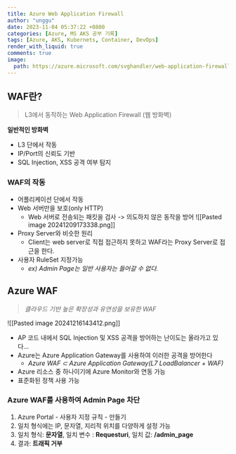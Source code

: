 ```yaml
---
title: Azure Web Application Firewall
author: "unggu"
date: 2023-11-04 05:37:22 +0800
categories: [Azure, MS AKS 공부 기록]
tags: [Azure, AKS, Kubernets, Container, DevOps]
render_with_liquid: true
comments: true
image:
  path: https://azure.microsoft.com/svghandler/web-application-firewall/?width=600&height=315
---
```


## WAF란?
> L3에서 동작하는 Web Application Firewall (웹 방화벽)

**일반적인 방화벽**
- L3 단에서 작동
- IP/Port의 신뢰도 기반
- SQL Injection, XSS 공격 여부 탐지


### WAF의 작동
- 어플리케이션 단에서 작동 
- Web 서버만을 보호(only HTTP)
	- Web 서버로 전송되는 패킷을 검사 -> 의도하지 않은 동작을 방어
![[Pasted image 20241209173338.png]]
- Proxy Server와 비슷한 원리
	- Client는 web server로 직접 접근하지 못하고 WAF라는 Proxy Server로 접근을 한다.
- 사용자 RuleSet 지정가능
	- *ex) Admin Page는 일반 사용자는 들어갈 수 없다.*

## Azure WAF
> *클라우드 기반 높은 확장성과 유연성을 보유한 WAF*

![[Pasted image 20241216143412.png]]
- AP 코드 내에서 SQL Injection 및 XSS 공격을 방어하는 난이도는 올라가고 있다...
- Azure는 Azure Application Gateway를 사용하여 이러한 공격을 방어한다
	- *Azure WAF ⊂ Azure Application Gateway(L7 LoadBalancer + WAF)*
- Azure 리소스 중 하나이기에 Azure Monitor와 연동 가능
- 표준화된 정책 사용 가능

### Azure WAF를 사용하여 Admin Page 차단

1.  Azure Portal - 사용자 지정 규칙 - 만들기
2. 일치 형식에는 IP, 문자열, 지리적 위치를 다양하게 설정 가능
3. 일치 형식: **문자열**, 일치 변수 : **Requesturi**, 일치 값: **/admin_page**
4. 결과: **트래픽 거부**

